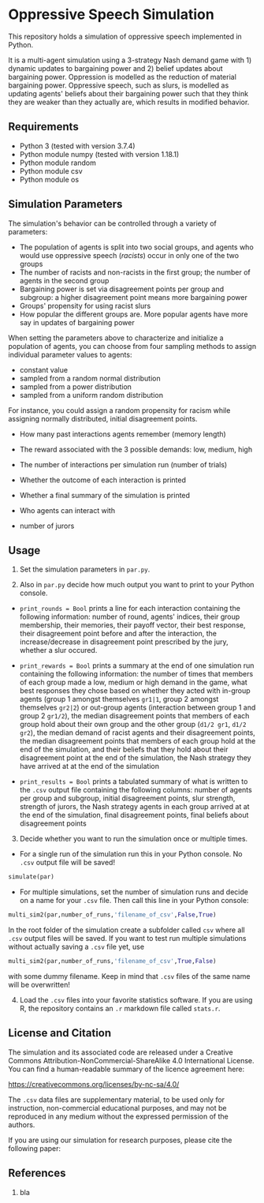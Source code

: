 # Oppressive Speech Simulation

This repository holds a simulation of oppressive speech implemented in Python.

It is a multi-agent simulation using a 3-strategy Nash demand game with 1) dynamic updates to bargaining power and 2) belief updates about bargaining power. Oppression is modelled as the reduction of material bargaining power. Oppressive speech, such as slurs, is modelled as updating agents' beliefs about their bargaining power such that they think they are weaker than they actually are, which results in modified behavior.

## Requirements

* Python 3 (tested with version 3.7.4)
* Python module numpy (tested with version 1.18.1)
* Python module random
* Python module csv
* Python module os

## Simulation Parameters

The simulation's behavior can be controlled through a variety of parameters:
* The population of agents is split into two social groups, and agents who would use oppressive speech (*racists*) occur in only one of the two groups
* The number of racists and non-racists in the first group; the number of agents in the second group
* Bargaining power is set via disagreement points per group and subgroup: a higher disagreement point means more bargaining power
* Groups' propensity for using racist slurs
* How popular the different groups are. More popular agents have more say in updates of bargaining power

When setting the parameters above to characterize and initialize a population of agents, you can choose from four sampling methods to assign individual parameter values to agents:
* constant value
* sampled from a random normal distribution
* sampled from a power distribution
* sampled from a uniform random distribution

For instance, you could assign a random propensity for racism while assigning normally distributed, initial disagreement points.


* How many past interactions agents remember (memory length)
* The reward associated with the 3 possible demands: low, medium, high
* The number of interactions per simulation run (number of trials)
* Whether the outcome of each interaction is printed

* Whether a final summary of the simulation is printed
* Who agents can interact with

* number of jurors

## Usage

1. Set the simulation parameters in ```par.py```.

2. Also in ```par.py``` decide how much output you want to print to your Python console.
*  ```print_rounds = Bool``` prints a line for each interaction containing the following information: number of round, agents' indices, their group membership, their memories, their payoff vector, their best response, their disagreement point before and after the interaction, the increase/decrease in disagreement point prescribed by the jury, whether a slur occured.

* ```print_rewards = Bool``` prints a summary at the end of one simulation run containing the following information: the number of times that members of each group made a low, medium or high demand in the game, what best responses they chose based on whether they acted with in-group agents (group 1 amongst themselves ```gr1|1```, group 2 amongst themselves ```gr2|2```) or out-group agents (interaction between group 1 and group 2 ```gr1/2```), the median disagreement points that members of each group hold about their own group and the other group (```d1/2 gr1```, ```d1/2 gr2```), the median demand of racist agents and their disagreement points, the median disagreement points that members of each group hold at the end of the simulation, and their beliefs that they hold about their disagreement point at the end of the simulation, the Nash strategy they have arrived at at the end of the simulation

* ```print_results = Bool``` prints a tabulated summary of what is written to the ```.csv``` output file containing the following columns: number of agents per group and subgroup, initial disagreement points, slur strength, strength of jurors, the Nash strategy agents in each group arrived at at the end of the simulation, final disagreement points, final beliefs about disagreement points

3. Decide whether you want to run the simulation once or multiple times.

* For a single run of the simulation run this in your Python console. No ```.csv``` output file will be saved!
```python
simulate(par)
```

* For multiple simulations, set the number of simulation runs and decide on a name for your ```.csv``` file. Then call this line in your Python console:
```python
multi_sim2(par,number_of_runs,'filename_of_csv',False,True)
```
In the root folder of the simulation create a subfolder called ```csv``` where all ```.csv``` output files will be saved. If you want to test run multiple simulations without actually saving a ```.csv``` file yet, use
```python
multi_sim2(par,number_of_runs,'filename_of_csv',True,False)
```
with some dummy filename. Keep in mind that ```.csv``` files of the same name will be overwritten!

4. Load the ```.csv``` files into your favorite statistics software. If you are using R, the repository contains an ```.r``` markdown file called ```stats.r```.

## License and Citation

The simulation and its associated code are released under a Creative Commons Attribution-NonCommercial-ShareAlike 4.0 International License. You can find a human-readable summary of the licence agreement here:

https://creativecommons.org/licenses/by-nc-sa/4.0/

The ```.csv``` data files are supplementary material, to be used only for instruction, non-commercial educational purposes, and may not be reproduced in any medium without the expressed permission of the authors.

If you are using our simulation for research purposes, please cite the following paper:

## References

1. bla
